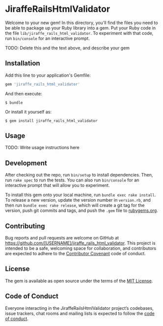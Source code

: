 # JiraffeRailsHtmlValidator

Welcome to your new gem! In this directory, you'll find the files you need to be able to package up your Ruby library into a gem. Put your Ruby code in the file `lib/jiraffe_rails_html_validator`. To experiment with that code, run `bin/console` for an interactive prompt.

TODO: Delete this and the text above, and describe your gem

## Installation

Add this line to your application's Gemfile:

```ruby
gem 'jiraffe_rails_html_validator'
```

And then execute:

    $ bundle

Or install it yourself as:

    $ gem install jiraffe_rails_html_validator

## Usage

TODO: Write usage instructions here

## Development

After checking out the repo, run `bin/setup` to install dependencies. Then, run `rake spec` to run the tests. You can also run `bin/console` for an interactive prompt that will allow you to experiment.

To install this gem onto your local machine, run `bundle exec rake install`. To release a new version, update the version number in `version.rb`, and then run `bundle exec rake release`, which will create a git tag for the version, push git commits and tags, and push the `.gem` file to [rubygems.org](https://rubygems.org).

## Contributing

Bug reports and pull requests are welcome on GitHub at https://github.com/[USERNAME]/jiraffe_rails_html_validator. This project is intended to be a safe, welcoming space for collaboration, and contributors are expected to adhere to the [Contributor Covenant](http://contributor-covenant.org) code of conduct.

## License

The gem is available as open source under the terms of the [MIT License](https://opensource.org/licenses/MIT).

## Code of Conduct

Everyone interacting in the JiraffeRailsHtmlValidator project’s codebases, issue trackers, chat rooms and mailing lists is expected to follow the [code of conduct](https://github.com/[USERNAME]/jiraffe_rails_html_validator/blob/master/CODE_OF_CONDUCT.md).
